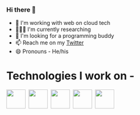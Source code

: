### Hi there 👋


<!--
**sb39/sb39** is a ✨ _special_ ✨ repository because its `README.md` (this file) appears on your GitHub profile.

Here are some ideas to get you started:

- 🔭 I’m currently working on ...
- 🌱 I’m currently learning ...
- 👯 I’m looking to collaborate on ...
- 🤔 I’m looking for help with ...
- 💬 Ask me about ...
- 📫 How to reach me: ...
- 😄 Pronouns: ...
- ⚡ Fun fact: ...
-->

- 🔧 I'm working with web on cloud tech
- 👨🏻‍🔬 I'm currently researching 
- 👯 I'm looking for a programming buddy
- 📫 Reach me on my [Twitter](https://twitter.com/biswas_srijeet)
- 😄 Pronouns - He/his

# Technologies I work on - 

<span><img height="50" src="https://user-images.githubusercontent.com/28492382/95008889-47a89600-063b-11eb-9f0c-e3c5df4de441.png" />&nbsp;</span>
<span><img height="50" src="https://user-images.githubusercontent.com/28492382/95008962-c6053800-063b-11eb-85ba-e57ae99bc6d3.png" />&nbsp;</span>
<span><img height="50" src="https://user-images.githubusercontent.com/28492382/95009057-9a368200-063c-11eb-85b7-3d7227fff23c.png" />&nbsp;</span>
<span><img height="50" src="https://user-images.githubusercontent.com/28492382/95009165-80e20580-063d-11eb-974d-ea328f93a78f.jpg" />&nbsp;</span>
<span><img height="50" src="https://user-images.githubusercontent.com/28492382/95009192-bab30c00-063d-11eb-9b44-c5e03e22da66.png" />&nbsp;</span>
